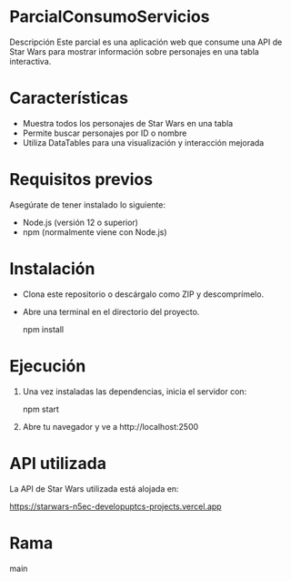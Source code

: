 # ParcialConsumoServicios
Descripción
Este parcial es una aplicación web que consume una API de Star Wars para mostrar información sobre personajes en una tabla interactiva.

# Características

* Muestra todos los personajes de Star Wars en una tabla
* Permite buscar personajes por ID o nombre
* Utiliza DataTables para una visualización y interacción mejorada

# Requisitos previos

Asegúrate de tener instalado lo siguiente:

* Node.js (versión 12 o superior)
* npm (normalmente viene con Node.js)

# Instalación

* Clona este repositorio o descárgalo como ZIP y descomprímelo.
* Abre una terminal en el directorio del proyecto.

    npm install

# Ejecución

1. Una vez instaladas las dependencias, inicia el servidor con:

    npm start

2. Abre tu navegador y ve a http://localhost:2500

# API utilizada

La API de Star Wars utilizada está alojada en:

https://starwars-n5ec-developuptcs-projects.vercel.app

# Rama 

main
